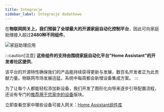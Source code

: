 ```yaml
---
title: Integracje
sidebar_label: Integracje dodatkowe
---
```


在**物联网网关上，我们预装了全球最大的开源家庭自动化控制平台**，因此可向家庭助理接入超过**2480种不同组件**。

![家庭助理应用](/img/en/iot/iot_hass.png)

:::caution[注意]
**这些组件的支持由围绕家庭自动化平台"Home Assistant"的开发者社区提供**。

该平台的开源特性确保我们的产品能持续获得更新与发展，数百名开发者正为此贡献力量。物联网市场发展迅猛，系统中每周都会新增设备集成方案。
:::

为了让每个人都能轻松添加新设备，我们开发了图形化向导来逐步引导配置流程，还设有专门的[推荐用于您家中的设备](/docs/ais_iot_works_with)版块。

立即查看您家中哪些设备可接入网关：<a href="https://www.home-assistant.io/components/" target="_blank">Home Assistant组件库</a>